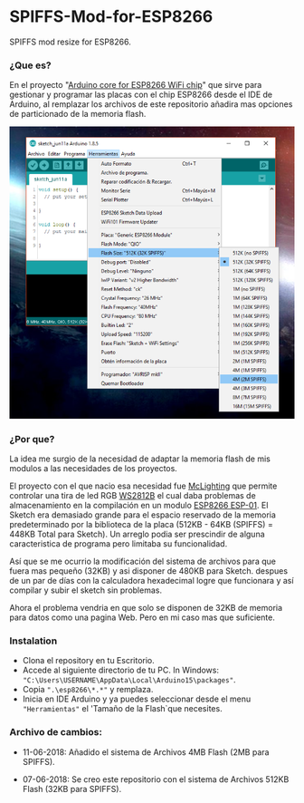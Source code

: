 # SPIFFS-Mod-for-ESP8266

SPIFFS mod resize for ESP8266.

### ¿Que es?

En el proyecto "[Arduino core for ESP8266 WiFi chip](https://github.com/esp8266/Arduino)" que sirve para gestionar y programar las placas con el chip ESP8266 desde el IDE de Arduino, al remplazar los archivos de este repositorio añadira mas opciones de particionado de la memoria flash.

![selec-spiffs-4M-2M.png](https://raw.githubusercontent.com/carlymx/SPIFFS-Mod-for-ESP8266/master/imgs/selec-spiffs-4M-2M.png)


### ¿Por que?

La idea me surgio de la necesidad de adaptar la memoria flash de mis modulos a las necesidades de los proyectos.

El proyecto con el que nacio esa necesidad fue [McLighting](https://github.com/toblum/McLighting) que permite controlar una tira de led RGB [WS2812B](https://cdn-shop.adafruit.com/datasheets/WS2812B.pdf) el cual daba problemas de almacenamiento en la compilación en un modulo [ESP8266 ESP-01](https://wiki.makersofmurcia.org/_media/esp8266-esp01.jpg?w=200&tok=b539ad). El Sketch era demasiado grande para el espacio reservado de la memoria predeterminado por la biblioteca de la placa (512KB - 64KB (SPIFFS) = 448KB Total para Sketch).
Un arreglo podia ser prescindir de alguna caracteristica de programa pero limitaba su funcionalidad.

Así que se me ocurrio la modificación del sistema de archivos para que fuera mas pequeño (32KB) y asi disponer de 480KB para Sketch. despues de un par de días con la calculadora hexadecimal logre que funcionara y así compilar y subir el sketch sin problemas.

Ahora el problema vendria en que solo se disponen de 32KB de memoria para datos como una pagina Web. Pero en mi caso mas que suficiente.

### Instalation

-	Clona el repository en tu Escritorio.
-	Accede al siguiente directorio de tu PC. In Windows: ```"C:\Users\USERNAME\AppData\Local\Arduino15\packages"```.
-	Copia ```".\esp8266\*.*"``` y remplaza.
-	Inicia en IDE Arduino y ya puedes seleccionar desde el menu ```"Herramientas"``` el 'Tamaño de la Flash`que necesites.


### Archivo de cambios:

-	11-06-2018: Añadido el sistema de Archivos 4MB Flash (2MB para SPIFFS).

-	07-06-2018: Se creo este repositorio con el sistema de Archivos 512KB Flash (32KB para SPIFFS).



